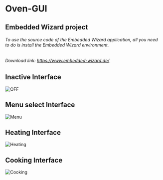 # Oven-GUI

## Embedded Wizard project
###### To use the source code of the Embedded Wizard application, all you need to do is install the Embedded Wizard environment.
###### Download link: https://www.embedded-wizard.de/

## Inactive Interface
![OFF](https://i.imgur.com/C8TflvP.jpg?2)

## Menu select Interface
![Menu](https://i.imgur.com/HqhecNU.jpg?1)

## Heating Interface
![Heating](https://i.imgur.com/ZhYQkLt.jpg?1)

## Cooking Interface
![Cooking](https://i.imgur.com/1H9n6KG.jpg?2)

